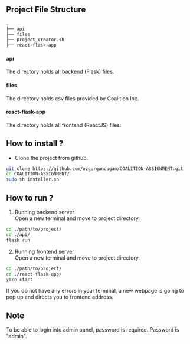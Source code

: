 ## Project File Structure
```bash
.
├── api
├── files
├── project_creator.sh
├── react-flask-app
```

#### api
The directory holds all backend (Flask) files.
#### files
The directory holds csv files provided by Coalition Inc.
#### react-flask-app
The directory holds all frontend (ReactJS) files.

## How to install ?
* Clone the project from github.
```bash
git clone https://github.com/ozgurgundogan/COALITION-ASSIGNMENT.git
cd COALITION-ASSIGNMENT/
sudo sh installer.sh
```


## How to run ?
1. Running backend server<br/>
Open a new terminal and move to project directory.
```bash
cd ./path/to/project/
cd ./api/
flask run
```

2. Running frontend server<br/>
Open a new terminal and move to project directory.
```bash
cd ./path/to/project/
cd ./react-flask-app/
yarn start
```

If you do not have any errors in your terminal, a new webpage is going to pop up and directs you to frontend address.

## Note

To be able to login into admin panel, password is required. Password is "admin".
